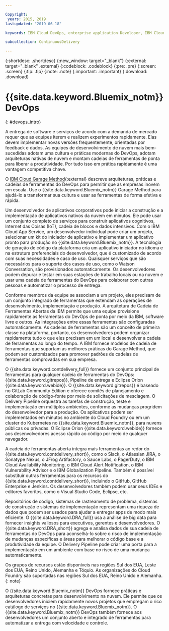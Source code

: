 ```yaml
---

Copyright:
 years: 2015, 2019
lastupdated: "2019-06-18"

keywords: IBM Cloud DevOps, enterprise application Developer, IBM Cloud Garage Method

subcollection: ContinuousDelivery

---
```


{:shortdesc: .shortdesc}
{:new_window: target="_blank"}
{:external: target="_blank" .external}
{:codeblock: .codeblock}
{:pre: .pre}
{:screen: .screen}
{:tip: .tip}
{:note: .note}
{:important: .important}
{:download: .download}


# {{site.data.keyword.Bluemix_notm}} DevOps
{: #devops_intro}

A entrega de software e serviços de acordo com a demanda de mercado requer que as equipes
iterem e realizem experimentos rapidamente. Elas devem implementar novas versões frequentemente,
orientadas por feedback e dados. As equipes de desenvolvimento de nuvem mais bem-sucedidas adotam uma cultura
e práticas modernas do DevOps, adotam arquiteturas nativas de nuvem e montam cadeias de ferramentas
de ponta para liberar a produtividade. Por tudo isso em prática rapidamente é uma vantagem competitiva
chave.

O [IBM Cloud Garage Method](https://www.ibm.com/cloud/garage){:external} descreve arquiteturas, práticas e cadeias de ferramentas do DevOps para permitir que as empresas inovem em escala. Use o {{site.data.keyword.Bluemix_notm}} Garage Method para ajudá-lo a transformar sua cultura e usar as ferramentas de forma efetiva e rápida.

Um desenvolvedor de aplicativos corporativos pode iniciar a construção e a implementação de aplicativos nativos da nuvem em minutos. Ele pode usar um conjunto completo de serviços para construir aplicativos
cognitivos, Internet das Coisas (IoT), cadeia de blocos e dados intensivos. Com o IBM Cloud App Service, um desenvolvedor individual pode criar um projeto, selecionar um kit do iniciador de aplicativo e implementar um aplicativo pronto para produção no {{site.data.keyword.Bluemix_notm}}. A tecnologia de geração de código da plataforma cria um aplicativo iniciador no idioma e na estrutura preferenciais do desenvolvedor, que é customizado de acordo com suas necessidades e caso de uso. Quaisquer serviços que são
necessários para o suporte dos casos de uso, como o Watson Conversation, são provisionados automaticamente. Os
desenvolvedores podem depurar e testar em suas estações de trabalho locais ou na nuvem e usar uma cadeia de
ferramentas do DevOps para colaborar com outras pessoas e automatizar o processo de entrega.

Conforme membros da equipe se associam a um projeto, eles precisam de um conjunto integrado de
ferramentas que estendam as operações de desenvolvimento, implementação e produção. A arquitetura de
Cadeia de Ferramentas Abertas da IBM permite que uma equipe provisione rapidamente as
ferramentas do DevOps de ponta por meio da IBM,
software livre e outros. As integrações entre essas ferramentas são configuradas automaticamente. As cadeias de ferramentas são um conceito de primeira classe na plataforma, portanto, os desenvolvedores podem organizar rapidamente tudo o que eles precisam em um local e desenvolver a cadeia de ferramentas ao longo do tempo. A IBM fornece modelos de cadeia de ferramentas que suportam as melhores práticas do Garage Method,
que podem ser customizados para promover padrões de cadeias de ferramentas comprovadas em sua empresa.

O {{site.data.keyword.contdelivery_full}} fornece um conjunto principal de ferramentas para qualquer cadeia de ferramentas do DevOps: {{site.data.keyword.gitrepos}}, Pipeline de entrega e Eclipse Orion {{site.data.keyword.webide}}. O {{site.data.keyword.gitrepos}} é baseado no GitLab Community Edition e oferece comitês de planejamento e colaboração de código-fonte por meio de solicitações de mesclagem. O Delivery Pipeline orquestra as tarefas de construção, teste e implementação em múltiplos ambientes, conforme as mudanças progridem do desenvolvedor para a produção. Os aplicativos podem ser implementados em
minutos no ambiente do Cloud Foundry ou em um cluster do Kubernetes no
{{site.data.keyword.Bluemix_notm}}, para nuvens públicas ou privadas. O Eclipse Orion {{site.data.keyword.webide}} fornece aos desenvolvedores acesso rápido ao código por meio de qualquer navegador.

A cadeia de ferramentas aberta integra mais ferramentas ao redor do {{site.data.keyword.contdelivery_short}}, como o Slack, o Atlassian JIRA, o Sonatype Nexus, o JFrog Artifactory, o Sauce Labs, o PagerDuty, o IBM Cloud Availability Monitoring, o IBM Cloud Alert Notification, o IBM Vulnerability Advisor e o IBM Globalization Pipeline. Também é possível substituir outras ferramentas para os
recursos do {{site.data.keyword.contdelivery_short}}, incluindo o GitHub, GitHub Enterprise e
Jenkins. Os desenvolvedores também podem usar seus IDEs e editores favoritos, como o Visual Studio Code,
Eclipse, etc.

Repositórios de código, sistemas de rastreamento de problema, sistemas de construção e sistemas
de implementação representam uma riqueza de dados que podem ser usados para ajudar a entregar apps de modo mais
eficiente. O {{site.data.keyword.DRA_full}} usa a análise de big data para fornecer insights valiosos para executivos, gerentes e desenvolvedores. O {{site.data.keyword.DRA_short}} agrega e analisa dados de sua cadeia de ferramentas do DevOps para aconselhá-lo sobre o risco de implementação de mudanças específicas e áreas para melhorar o código base e a produtividade da equipe. O Delivery
Pipeline pode criar uma porta para a implementação em um ambiente com base no
risco de uma mudança automaticamente.

Os grupos de recursos estão disponíveis nas regiões Sul dos EUA, Leste dos EUA, Reino Unido, Alemanha e Tóquio. As organizações do Cloud Foundry são suportadas nas regiões Sul dos EUA, Reino Unido e Alemanha.
{: note}

O {{site.data.keyword.Bluemix_notm}} DevOps fornece práticas e arquiteturas concretas para desenvolvimento na nuvem. Ele permite que os desenvolvedores iniciem rapidamente novos projetos que empregam o rico catálogo de serviços no {{site.data.keyword.Bluemix_notm}}. O {{site.data.keyword.Bluemix_notm}} DevOps também fornece aos desenvolvedores um conjunto aberto e integrado de ferramentas para automatizar a entrega com velocidade e controle.
